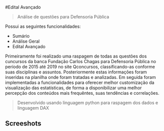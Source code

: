 #Edital Avançado
> Análise de questões para Defensoria Pública

Possui as seguintes funcionalidades:
- Sumário
- Análise Geral
- Edital Avançado

Primeiramente foi realizado uma raspagem de todas as questões dos cuncursos da banca Fundação Carlos Chagas para Defensoria Pública no período de 2015 até 2019 no site Qconcursos, classificando-as conforme suas disciplinas e assuntos. Posteriormente estas informações foram inseridas na planilha onde foram tratadas e analizadas. Em seguida foram implementadas a funcionalidades para oferecer melhor customização da visualização das estatísticas, de forma a disponibilizar uma melhor percepção dos conteúdos mais frequêntes, suas tendências e correlações.

> Desenvolvido usando linguagem python para raspagem dos dados e linguagem DAX

## Screeshots
